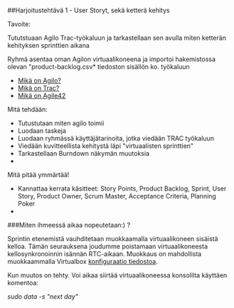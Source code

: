 ##Harjoitustehtävä 1 - User Storyt, sekä ketterä kehitys


Tavoite:

Tututstuaan Agilo Trac-työkaluun ja tarkastellaan sen avulla miten ketterän kehityksen sprinttien aikana

Ryhmä asentaa oman Agilon virtuaalikoneena ja importoi hakemistossa olevan "product-backlog.csv* tiedoston sisällön
ko. työkaluun

* [Mikä on Agilo?](http://www.agilofortrac.com/)
* [Mikä on Trac?](https://trac.edgewall.org/)
* [Mikä on Agile42](http://www.agile42.com/en/agile-info-center/)


Mitä tehdään:

* Tutustutaan miten agilo toimii
* Luodaan taskeja
* Luodaan ryhmässä käyttäjätarinoita, jotka viedään TRAC työkaluun
* Viedään kuvitteellista kehitystä läpi "virtuaalisten sprinttien"
* Tarkastellaan Burndown näkymän muutoksia
* 

Mitä pitää ymmärtää!

* Kannattaa kerrata käsitteet: Story Points, Product Backlog, Sprint, User Story, Product Owner, Scrum Master, Acceptance Criteria, Planning Poker
* 


###Miten ihmeessä aikaa nopeutetaan:) ?

Sprintin etenemistä vauhditetaan muokkaamalla virtuaalikoneen sisäistä kelloa. Tämän seurauksena joudumme poistamaan virtuaalikoneesta kellosynkronoinnin isännän RTC-aikaan. Muokkaus on mahdollista muokkaammalla Virtualbox [konfiguraatio tiedostoa](https://github.com/JAMK-IT/IIO12110-ohjelmistotuotannon_kaytannot/blob/master/HT1/agilo-appliance-debian-8.5.0-amd64.vbox).

Kun muutos on tehty. Voi aikaa siirtää virtuaalikoneessa konsolilta käyttäen komentoa: 

_sudo data -s "next day"_

















